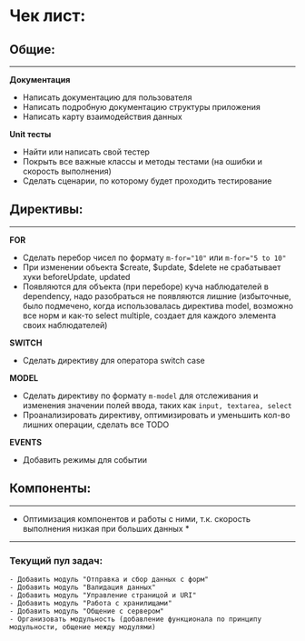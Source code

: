 # Чек лист:

## Общие:
***

**Документация**

- Написать документацию для пользователя
- Написать подробную документацию структуры приложения
- Написать карту взаимодействия данных

**Unit тесты**

- Найти или написать свой тестер
- Покрыть все важные классы и методы тестами (на ошибки и скорость выполнения)
- Сделать сценарии, по которому будет проходить тестирование

## Директивы:
***

**FOR**

- Сделать перебор чисел по формату `m-for="10"` или `m-for="5 to 10"`
- При изменении объекта $create, $update, $delete не срабатывает хуки beforeUpdate, updated
- Появляются для объекта (при переборе) куча наблюдателей в dependency, надо разобраться не появляются лишние (избыточные, было подмечено, когда использовалась директива model, возможно все норм и как-то select multiple, создает для каждого элемента своих наблюдателей)

**SWITCH**

- Сделать директиву для оператора switch case

**MODEL**

- Сделать директиву по формату `m-model` для отслеживания и изменения значении полей ввода, таких как `input, textarea, select`
- Проанализировать директиву, оптимизировать и уменьшить кол-во лишних операции, сделать все TODO

**EVENTS**

- Добавить режимы для событии

## Компоненты:
***

- Оптимизация компонентов и работы с ними, т.к. скорость выполнения низкая при больших данных *

***
### Текущий пул задач:

    - Добавить модуль "Отправка и сбор данных с форм"
    - Добавить модуль "Валидация данных"
    - Добавить модуль "Управление страницой и URI"
    - Добавить модуль "Работа с хранилищами"
    - Добавить модуль "Общение с сервером"
    - Организовать модульность (добавление функционала по принципу модульности, общение между модулями)